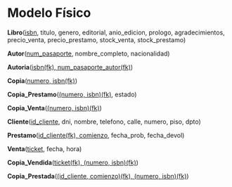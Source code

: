 # Modelo Físico

**Libro**(<u>isbn</u>, titulo, genero, editorial, anio_edicion, prologo, agradecimientos, precio_venta, precio_prestamo, stock_venta, stock_prestamo)

**Autor**(<u>num_pasaporte</u>, nombre_completo, nacionalidad)

**Autoria**(<u>isbn(fk), num_pasaporte_autor(fk)</u>)

**Copia**(<u>numero, isbn(fk)</u>)

**Copia_Prestamo**(<u>(numero, isbn)(fk)</u>, estado)

**Copia_Venta**(<u>(numero, isbn)(fk)</u>)

**Cliente**(<u>id_cliente</u>, dni, nombre, telefono, calle, numero, piso, dpto)

**Prestamo**(<u>id_cliente(fk), comienzo</u>, fecha_prob, fecha_devol)

**Venta**(<u>ticket</u>, fecha, hora)

**Copia_Vendida**(<u>ticket(fk), (numero, isbn)(fk)</u>)

**Copia_Prestada**(<u>(id_cliente, comienzo)(fk), (numero, isbn)(fk)</u>)


